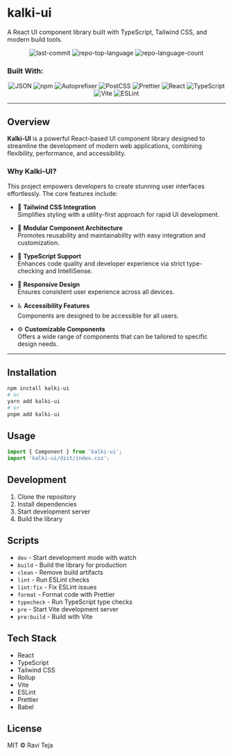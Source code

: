 # kalki-ui

A React UI component library built with TypeScript, Tailwind CSS, and modern build tools.


<div align="center">
  <img alt="last-commit" src="https://img.shields.io/github/last-commit/RaviTejaLadi/kalki-ui?style=flat&logo=git&logoColor=white&color=0080ff" />
  <img alt="repo-top-language" src="https://img.shields.io/github/languages/top/RaviTejaLadi/kalki-ui?style=flat&color=0080ff" />
  <img alt="repo-language-count" src="https://img.shields.io/github/languages/count/RaviTejaLadi/kalki-ui?style=flat&color=0080ff" />
</div>

### Built With:

<div align="center">

  <img alt="JSON" src="https://img.shields.io/badge/JSON-000000.svg?style=flat&logo=JSON&logoColor=white" />
  <img alt="npm" src="https://img.shields.io/badge/npm-CB3837.svg?style=flat&logo=npm&logoColor=white" />
  <img alt="Autoprefixer" src="https://img.shields.io/badge/Autoprefixer-DD3735.svg?style=flat&logo=Autoprefixer&logoColor=white" />
  <img alt="PostCSS" src="https://img.shields.io/badge/PostCSS-DD3A0A.svg?style=flat&logo=PostCSS&logoColor=white" />
  <img alt="Prettier" src="https://img.shields.io/badge/Prettier-F7B93E.svg?style=flat&logo=Prettier&logoColor=black" />
  <img alt="React" src="https://img.shields.io/badge/React-61DAFB.svg?style=flat&logo=React&logoColor=black" />
  <img alt="TypeScript" src="https://img.shields.io/badge/TypeScript-3178C6.svg?style=flat&logo=TypeScript&logoColor=white" />
  <img alt="Vite" src="https://img.shields.io/badge/Vite-646CFF.svg?style=flat&logo=Vite&logoColor=white" />
  <img alt="ESLint" src="https://img.shields.io/badge/ESLint-4B32C3.svg?style=flat&logo=ESLint&logoColor=white" />

</div>

---

## Overview

**Kalki-UI** is a powerful React-based UI component library designed to streamline the development of modern web applications, combining flexibility, performance, and accessibility.

### Why Kalki-UI?

This project empowers developers to create stunning user interfaces effortlessly. The core features include:

- 🎨 **Tailwind CSS Integration**  
  Simplifies styling with a utility-first approach for rapid UI development.

- 🧩 **Modular Component Architecture**  
  Promotes reusability and maintainability with easy integration and customization.

- 📜 **TypeScript Support**  
  Enhances code quality and developer experience via strict type-checking and IntelliSense.

- 📱 **Responsive Design**  
  Ensures consistent user experience across all devices.

- ♿ **Accessibility Features**  
  Components are designed to be accessible for all users.

- ⚙️ **Customizable Components**  
  Offers a wide range of components that can be tailored to specific design needs.

---

## Installation

```sh
npm install kalki-ui
# or
yarn add kalki-ui
# or 
pnpm add kalki-ui
```

## Usage

```jsx
import { Component } from 'kalki-ui';
import 'kalki-ui/dist/index.css';
```

## Development

1. Clone the repository
2. Install dependencies
3. Start development server
4. Build the library

## Scripts

- `dev` - Start development mode with watch
- `build` - Build the library for production
- `clean` - Remove build artifacts
- `lint` - Run ESLint checks
- `lint:fix` - Fix ESLint issues
- `format` - Format code with Prettier
- `typecheck` - Run TypeScript type checks
- `pre` - Start Vite development server
- `pre:build` - Build with Vite

## Tech Stack

- React
- TypeScript
- Tailwind CSS
- Rollup
- Vite
- ESLint
- Prettier
- Babel

## License

MIT © Ravi Teja

